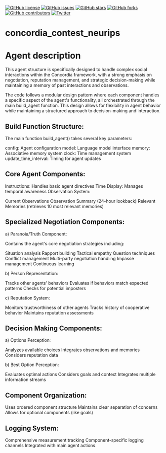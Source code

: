 [![GitHub license](https://img.shields.io/github/license/SoyGema/concordia_contest_neurips_2024)](https://github.com/SoyGema/concordia_contest_neurips_2024/blob/main/LICENSE)
[![GitHub issues](https://img.shields.io/github/issues/SoyGema/concordia_contest_neurips_2024)](https://github.com/SoyGema/concordia_contest_neurips_2024/issues)
[![GitHub stars](https://img.shields.io/github/stars/SoyGema/concordia_contest_neurips_2024)](https://github.com/SoyGema/concordia_contest_neurips_2024/stargazers)
[![GitHub forks](https://img.shields.io/github/forks/SoyGema/concordia_contest_neurips_2024)](https://github.com/SoyGema/concordia_contest_neurips_2024/network)
[![GitHub contributors](https://img.shields.io/github/contributors/SoyGema/concordia_contest_neurips_2024)](https://github.com/SoyGema/concordia_contest_neurips_2024/graphs/contributors)
[![Twitter](https://img.shields.io/twitter/url?url=https%3A%2F%2Fgithub.com%2FSoyGema%2Fconcordia_contest_neurips_2024)](https://twitter.com/intent/tweet?text=Check%20out%20this%20repo!%20&url=https://github.com/SoyGema/concordia_contest_neurips_2024)

# concordia_contest_neurips

# Agent description

This agent structure is specifically designed to handle complex social interactions within the Concordia framework, with a strong emphasis on negotiation, reputation management, and strategic decision-making while maintaining a memory of past interactions and observations.

The code follows a modular design pattern where each component handles a specific aspect of the agent's functionality, all orchestrated through the main build_agent function. This design allows for flexibility in agent behavior while maintaining a structured approach to decision-making and interaction.

## Build Function Structure:


The main function build_agent() takes several key parameters:

config: Agent configuration
model: Language model interface
memory: Associative memory system
clock: Time management system
update_time_interval: Timing for agent updates




## Core Agent Components:


Instructions: Handles basic agent directives
Time Display: Manages temporal awareness
Observation System:

Current Observations
Observation Summary (24-hour lookback)
Relevant Memories (retrieves 10 most relevant memories)




## Specialized Negotiation Components:

a) Paranoia/Truth Component:

Contains the agent's core negotiation strategies including:

Situation analysis
Rapport building
Tactical empathy
Question techniques
Conflict management
Multi-party negotiation handling
Impasse management
Continuous learning



b) Person Representation:

Tracks other agents' behaviors
Evaluates if behaviors match expected patterns
Checks for potential imposters

c) Reputation System:

Monitors trustworthiness of other agents
Tracks history of cooperative behavior
Maintains reputation assessments


## Decision Making Components:

a) Options Perception:

Analyzes available choices
Integrates observations and memories
Considers reputation data

b) Best Option Perception:

Evaluates optimal actions
Considers goals and context
Integrates multiple information streams


## Component Organization:


Uses ordered component structure
Maintains clear separation of concerns
Allows for optional components (like goals)


## Logging System:


Comprehensive measurement tracking
Component-specific logging channels
Integrated with main agent actions

